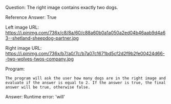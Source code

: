 Question: The right image contains exactly two dogs.

Reference Answer: True

Left image URL: https://i.pinimg.com/736x/c8/8a/60/c88a60b0a1a050a2ed04b46aab9d4a63--shetland-sheepdog-partner.jpg

Right image URL: https://i.pinimg.com/736x/b7/a0/7c/b7a07c1671bd5cf2d2f9b2fe00424d66--two-wolves-twos-company.jpg

Program:

```
The program will ask the user how many dogs are in the right image and evaluate if the answer is equal to 2. If the answer is true, the final answer will be true, otherwise false.
```
Answer: Runtime error: 'will'

